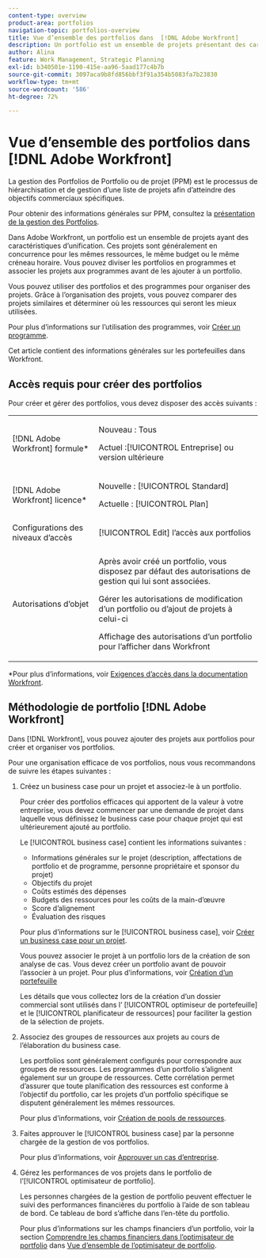 ```yaml
---
content-type: overview
product-area: portfolios
navigation-topic: portfolios-overview
title: Vue d’ensemble des portfolios dans  [!DNL Adobe Workfront]
description: Un portfolio est un ensemble de projets présentant des caractéristiques communes. Ces projets sont généralement en concurrence pour les mêmes ressources, le même budget ou le même créneau horaire. Vous pouvez diviser les portfolios en programmes et associer les projets aux programmes avant de les ajouter à un portfolio.
author: Alina
feature: Work Management, Strategic Planning
exl-id: b340501e-1190-415e-aa96-5aad177c4b7b
source-git-commit: 3097aca9b8fd856bbf3f91a354b5083fa7b23830
workflow-type: tm+mt
source-wordcount: '586'
ht-degree: 72%

---
```


# Vue d’ensemble des portfolios dans [!DNL Adobe Workfront]

<!-- Audited: 1/2024 -->

La gestion des Portfolios de Portfolio ou de projet (PPM) est le processus de hiérarchisation et de gestion d’une liste de projets afin d’atteindre des objectifs commerciaux spécifiques.

Pour obtenir des informations générales sur PPM, consultez la [présentation de la gestion des Portfolios](/help/quicksilver/manage-work/portfolios/portfolios-overview/portfolio-managament-overview.md).

Dans Adobe Workfront, un portfolio est un ensemble de projets ayant des caractéristiques d’unification. Ces projets sont généralement en concurrence pour les mêmes ressources, le même budget ou le même créneau horaire. Vous pouvez diviser les portfolios en programmes et associer les projets aux programmes avant de les ajouter à un portfolio.

Vous pouvez utiliser des portfolios et des programmes pour organiser des projets. Grâce à l’organisation des projets, vous pouvez comparer des projets similaires et déterminer où les ressources qui seront les mieux utilisées.

Pour plus d’informations sur l’utilisation des programmes, voir [Créer un programme](../../../manage-work/portfolios/create-and-manage-programs/create-program.md).

Cet article contient des informations générales sur les portefeuilles dans Workfront.

## Accès requis pour créer des portfolios

<!--leave the table uncollapsed as this article is about access-->

Pour créer et gérer des portfolios, vous devez disposer des accès suivants :

<table style="table-layout:auto"> 
 <col> 
 <col> 
 <tbody> 
  <tr> 
   <td role="rowheader">[!DNL Adobe Workfront] formule*</td> 
   <td> <p>Nouveau : Tous</p>
   <p>Actuel :[!UICONTROL Entreprise] ou version ultérieure</p> </td> 
  </tr> 
  <tr> 
   <td role="rowheader">[!DNL Adobe Workfront] licence*</td> 
   <td> <p>Nouvelle : [!UICONTROL Standard]</p>
   <p>Actuelle : [!UICONTROL Plan] </p> </td> 
  </tr> 
  <tr> 
   <td role="rowheader">Configurations des niveaux d’accès</td> 
   <td> <p>[!UICONTROL Edit] l’accès aux portfolios</p>  </td> 
  </tr> 
  <tr> 
   <td role="rowheader">Autorisations d’objet</td> 
   <td> <p>Après avoir créé un portfolio, vous disposez par défaut des autorisations de gestion qui lui sont associées.</p> 
   <p>Gérer les autorisations de modification d’un portfolio ou d’ajout de projets à celui-ci</p>
   <p>Affichage des autorisations d’un portfolio pour l’afficher dans Workfront</p>
    </td> 
  </tr> 
 </tbody> 
</table>

*Pour plus d’informations, voir [Exigences d’accès dans la documentation Workfront](/help/quicksilver/administration-and-setup/add-users/access-levels-and-object-permissions/access-level-requirements-in-documentation.md).


## Méthodologie de portfolio [!DNL Adobe Workfront]

Dans [!DNL Workfront], vous pouvez ajouter des projets aux portfolios pour créer et organiser vos portfolios.

Pour une organisation efficace de vos portfolios, nous vous recommandons de suivre les étapes suivantes :

1. Créez un business case pour un projet et associez-le à un portfolio.

   Pour créer des portfolios efficaces qui apportent de la valeur à votre entreprise, vous devez commencer par une demande de projet dans laquelle vous définissez le business case pour chaque projet qui est ultérieurement ajouté au portfolio.

   Le [!UICONTROL business case] contient les informations suivantes :

   * Informations générales sur le projet (description, affectations de portfolio et de programme, personne propriétaire et sponsor du projet)
   * Objectifs du projet
   * Coûts estimés des dépenses
   * Budgets des ressources pour les coûts de la main-d’œuvre
   * Score d’alignement
   * Évaluation des risques

   Pour plus d’informations sur le [!UICONTROL business case], voir [Créer un business case pour un projet](../../../manage-work/projects/define-a-business-case/create-business-case.md).

   Vous pouvez associer le projet à un portfolio lors de la création de son analyse de cas. Vous devez créer un portfolio avant de pouvoir l’associer à un projet. Pour plus d’informations, voir [Création d’un portefeuille](/help/quicksilver/manage-work/portfolios/create-and-manage-portfolios/create-portfolios.md)

   Les détails que vous collectez lors de la création d’un dossier commercial sont utilisés dans l’ [!UICONTROL optimiseur de portefeuille] et le [!UICONTROL  planificateur de ressources] pour faciliter la gestion de la sélection de projets.
1. Associez des groupes de ressources aux projets au cours de l’élaboration du business case.

   Les portfolios sont généralement configurés pour correspondre aux groupes de ressources. Les programmes d’un portfolio s’alignent également sur un groupe de ressources. Cette corrélation permet d’assurer que toute planification des ressources est conforme à l’objectif du portfolio, car les projets d’un portfolio spécifique se disputent généralement les mêmes ressources.

   Pour plus d’informations, voir [Création de pools de ressources](/help/quicksilver/resource-mgmt/resource-planning/resource-pools/create-resource-pools.md).

1. Faites approuver le [!UICONTROL business case] par la personne chargée de la gestion de vos portfolios.

   Pour plus d’informations, voir [Approuver un cas d’entreprise](/help/quicksilver/manage-work/projects/define-a-business-case/approve-business-case.md).
1. Gérez les performances de vos projets dans le portfolio de l’[!UICONTROL optimisateur de portfolio].

   Les personnes chargées de la gestion de portfolio peuvent effectuer le suivi des performances financières du portfolio à l’aide de son tableau de bord. Ce tableau de bord s’affiche dans l’en-tête du portfolio.

   Pour plus d’informations sur les champs financiers d’un portfolio, voir la section [Comprendre les champs financiers dans l’optimisateur de portfolio](../../../manage-work/portfolios/portfolio-optimizer/portfolio-optimizer-overview.md#financial-fieds-subsection) dans [Vue d’ensemble de l’optimisateur de portfolio](../../../manage-work/portfolios/portfolio-optimizer/portfolio-optimizer-overview.md).
